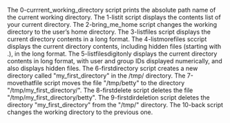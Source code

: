 The 0-currrent_working_directory script prints the absolute path name of the current working directory.
The 1-listit script displays the contents list of your current directory.
The 2-bring_me_home script changes the working directory to the user’s home directory.
The 3-listfiles script displays the current directory contents in a long format.
The 4-listmorefiles sccript displays the current directory contents, including hidden files (starting with .), in the long format.
The 5-listfilesdigitonly displays the current directory contents in long format, with user and group IDs displayed numerically, and also displays hidden files.
The 6-firstdirectory script creates a new directory called "my_first_directory" in the /tmp/ directory.
The 7-movethatfile script moves the file "/tmp/betty" to the directory "/tmp/my_first_directory/".
The 8-firstdelete script deletes the file "/tmp/my_first_directory/betty".
The 9-firstdirdeletion script deletes the directory "my_first_directory" from the "/tmp/" directory.
The 10-back script changes the working directory to the previous one.
